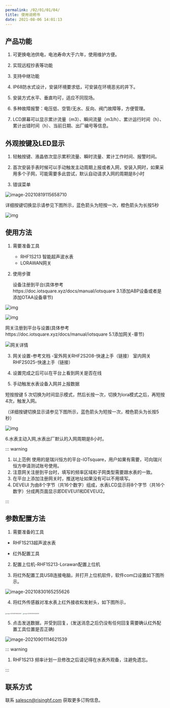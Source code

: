```yaml
---
permalink: /02/01/01/04/
title: 使用说明书
date: 2021-08-06 14:01:13
---
```


## 产品功能

1. 可更换电池供电，电池寿命大于六年，使用维护方便。

2. 实现远程抄表等功能

3. 支持中继功能

4. IP68防水式设计，安装环境要求低，可安装在环境恶劣的井下。

5. 安装方式水平、垂直均可，适应不同现场。

6. 多种故障报警：电压低、空管/无水、反向、阀门故障等，方便管理。

7. LCD屏幕可以显示累计流量（m3）、瞬间流量（m3/h）、累计运行时间（h）、累计出错时间（h）、当前日期、出厂编号等信息。

   

## 外观按键及LED显示

1. 轻触按键、液晶依次显示累积流量、瞬时流量、累计工作时间、报警时间。

2. 首次安装手表时候可以手动触发主动周期上报或者入网，安装入网时，如果采用多个子网，可能需要多此尝试，默认自动请求入网的周期是8小时

3. 错误菜单

![image-20210819115658710](https://risinghf-wiki.oss-cn-shenzhen.aliyuncs.com/upload/img/2b83c3b46fa15dd357721f2d128926a9.png)

详细按键切换显示请参见下图所示，蓝色箭头为短按一次，橙色箭头为长按5秒

![img](https://risinghf-wiki.oss-cn-shenzhen.aliyuncs.com/upload/img/2b6c19305dfba6e16681a8ef54c2cc80.png)

## 使用方法

1. 需要准备工具
   - RHF1S213 智能超声波水表
   - LORAWAN网关
   
2. 使用步骤

   设备注册到平台(具体参考https://doc.iotsquare.xyz/docs/manual/iotsquare 3.1添加ABP设备或者是添加OTAA设备章节)


![img](https://doc.iotsquare.xyz/docs/manual/iotsquare/ABP%E8%AE%BE%E5%A4%87.png)

![img](https://doc.iotsquare.xyz/docs/manual/iotsquare/OTAA%E8%AE%BE%E5%A4%87.png)

网关注册到平台与设置(具体参考https://doc.iotsquare.xyz/docs/manual/iotsquare 5.1添加网关-章节)

![网关详情](https://doc.iotsquare.xyz/docs/manual/iotsquare/%E7%BD%91%E5%85%B3%E8%AF%A6%E6%83%85.png)

3. 网关设置-参考文档 -室外网关RHF2S208-快速上手（链接）  室内网关RHF2S025-快速上手（链接）

4. 设置完成之后可以在平台上看到网关是否在线

5. 手动触发水表设备入网并上报数据

短按按键 5 次切换为时间显示模式，然后长按一次，切换为lora模式之后，再短按4次，触发入网。

（详细按键切换显示请参见下图所示，蓝色箭头为短按一次，橙色箭头为长按5秒）

![img](https://risinghf-wiki.oss-cn-shenzhen.aliyuncs.com/upload/img/2b6c19305dfba6e16681a8ef54c2cc80.png)

6.水表主动入网,水表出厂默认的入网周期是8小时。

::: warning

1. 以上范例 使用的是瑞兴恒方的平台-IOTsquare，用户如果有需要，可向瑞兴恒方申请测试账号使用。
2. 注意网关注册到平台时，填写的频率区域和子网类型需要跟水表的一致。
3. 在平台上添加注册网关时，推送地址如果没有可以不用填写。
4. DEVEUI 为由8个字节（共16个数字）组成，水表LCD显示将8个字节（共16个数字）分成两页面显示即DEVEUI1和DEVEUI2。

:::

## 参数配置方法

1. 需要准备的工具

- RHF1S213超声波水表

- 红外配置工具

2. 配置上位机-RHF1S213-Lorawan配置上位机

3. 将红外配置工具USB连接电脑，并打开上位机软件，软件com口设置如下图所示。

![image-20210830165255626](C:/Users/rhffae932/AppData/Roaming/Typora/typora-user-images/image-20210830165255626.png)

4. 将红外传感器对准水表上红外接收和发射头，如下图所示，

<img src="https://risinghf-wiki.oss-cn-shenzhen.aliyuncs.com/upload/img/3b0d074cecce4fdd1567b10c4697c522.png" alt="image-20210901094522587" style="zoom:25%;" />

<img src="https://risinghf-wiki.oss-cn-shenzhen.aliyuncs.com/upload/img/23a2c2e8b8d17a1906f100709b093615.png" alt="image-20210901094544946" style="zoom:25%;" />

5. 点击发送数据，并受到回复，(发送消息之后仍没有任何回复需要确认红外配置工具位置是否正确)

![image-20210901114621539](https://risinghf-wiki.oss-cn-shenzhen.aliyuncs.com/upload/img/69a898f9e38677e607222a0b8a851df1.png)

::: warning

1. RHF1S213 频率计划一旦修改之后请记得在水表外观备，注避免遗忘。

:::



## 联系方式

联系 salescn@risinghf.com 获取更多订购信息。



